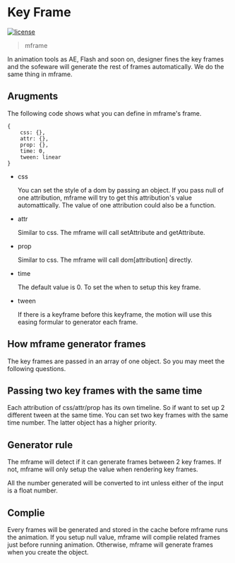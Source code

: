 # Key Frame

[![license](https://img.shields.io/github/license/momentum-design/momentum-ui.svg?color=blueviolet)](https://github.com/momentum-design/momentum-ui/blob/master/charts/LICENSE)

> mframe

In animation tools as AE, Flash and soon on, designer fines the key frames and the sofeware will generate the rest of frames automatically. We do the same thing in mframe. 

## Arugments

The following code shows what you can define in mframe's frame.

```
{
    css: {},
    attr: {},
    prop: {},
    time: 0,
    tween: linear
}
```

+ css

	You can set the style of a dom by passing an object. If you pass null of one attribution, mframe will try to get this attribution's value automattically. The value of one attribution could also be a function.

+ attr

	Similar to css. The mframe will call setAttribute and getAttribute.

+ prop

	Similar to css. The mframe will call dom[attribution] directly.

+ time

	The default value is 0. To set the when to setup this key frame.

+ tween

	If there is a keyframe before this keyframe, the motion will use this easing formular to generator each frame.

## How mframe generator frames

The key frames are passed in an array of one object. So you may meet the following questions.

## Passing two key frames with the same time

Each attribution of css/attr/prop has its own timeline. So if want to set up 2 different tween at the same time. You can set two key frames with the same time number. The latter object has a higher priority.

## Generator rule

The mframe will detect if it can generate frames between 2 key frames. If not, mframe will only setup the value when rendering key frames.

All the number generated will be converted to int unless either of the input is a float number.

## Complie

Every frames will be generated and stored in the cache before mframe runs the animation. If you setup null value, mframe will complie related frames just before running animation. Otherwise, mframe will generate frames when you create the object.